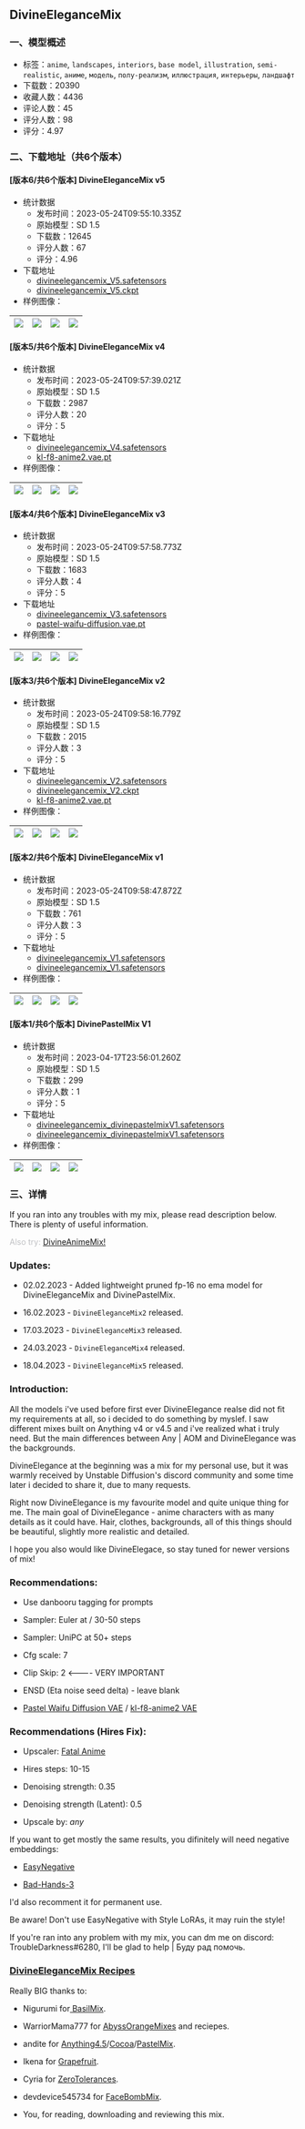 ## DivineEleganceMix 
### 一、模型概述

- 标签：`anime`, `landscapes`, `interiors`, `base model`, `illustration`, `semi-realistic`, `аниме`, `модель`, `полу-реализм`, `иллюстрация`, `интерьеры`, `ландшафт`
- 下载数：20390
- 收藏人数：4436
- 评论人数：45
- 评分人数：98
- 评分：4.97

### 二、下载地址（共6个版本）

#### [版本6/共6个版本] DivineEleganceMix v5

- 统计数据
  - 发布时间：2023-05-24T09:55:10.335Z
  - 原始模型：SD 1.5
  - 下载数：12645
  - 评分人数：67
  - 评分：4.96
- 下载地址
  - [divineelegancemix_V5.safetensors](https://civitai.com/api/download/models/48473)
  - [divineelegancemix_V5.ckpt](https://civitai.com/api/download/models/48473?type=Model&format=PickleTensor&size=full&fp=fp32)
- 样例图像：

| <img src="https://image.civitai.com/xG1nkqKTMzGDvpLrqFT7WA/472cac5c-c67a-4b7a-cff2-ddac86fe8600/width=450/520699.jpeg" /> | <img src="https://image.civitai.com/xG1nkqKTMzGDvpLrqFT7WA/3443ff16-96b0-45b7-61e9-252196e2ca00/width=450/520714.jpeg" /> | <img src="https://image.civitai.com/xG1nkqKTMzGDvpLrqFT7WA/da6fb902-fe3d-48c9-b9ad-078297bc7200/width=450/620577.jpeg" /> | <img src="https://image.civitai.com/xG1nkqKTMzGDvpLrqFT7WA/fd1869e9-0300-4bfd-4727-cb63f8e41800/width=450/620576.jpeg" /> |
| ---- | ---- | ---- | ---- |

#### [版本5/共6个版本] DivineEleganceMix v4

- 统计数据
  - 发布时间：2023-05-24T09:57:39.021Z
  - 原始模型：SD 1.5
  - 下载数：2987
  - 评分人数：20
  - 评分：5
- 下载地址
  - [divineelegancemix_V4.safetensors](https://civitai.com/api/download/models/28423)
  - [kl-f8-anime2.vae.pt](https://civitai.com/api/download/models/28423?type=VAE&format=Other)
- 样例图像：

| <img src="https://image.civitai.com/xG1nkqKTMzGDvpLrqFT7WA/8c136ef0-03af-426d-cae1-124e42fa8f00/width=450/390777.jpeg" /> | <img src="https://image.civitai.com/xG1nkqKTMzGDvpLrqFT7WA/f158689c-0a31-454b-2ccd-e79ad7275500/width=450/320010.jpeg" /> | <img src="https://image.civitai.com/xG1nkqKTMzGDvpLrqFT7WA/3753e907-1e87-4061-311c-810dab790a00/width=450/325147.jpeg" /> | <img src="https://image.civitai.com/xG1nkqKTMzGDvpLrqFT7WA/c6490b17-00eb-4175-47b3-47442acd8200/width=450/325144.jpeg" /> |
| ---- | ---- | ---- | ---- |

#### [版本4/共6个版本] DivineEleganceMix v3

- 统计数据
  - 发布时间：2023-05-24T09:57:58.773Z
  - 原始模型：SD 1.5
  - 下载数：1683
  - 评分人数：4
  - 评分：5
- 下载地址
  - [divineelegancemix_V3.safetensors](https://civitai.com/api/download/models/24619)
  - [pastel-waifu-diffusion.vae.pt](https://civitai.com/api/download/models/24619?type=VAE&format=Other)
- 样例图像：

| <img src="https://image.civitai.com/xG1nkqKTMzGDvpLrqFT7WA/960ef199-9a4e-4a27-92cc-56b83fc65a00/width=450/268750.jpeg" /> | <img src="https://image.civitai.com/xG1nkqKTMzGDvpLrqFT7WA/676caf44-3644-4568-df87-ec7818f24200/width=450/268749.jpeg" /> | <img src="https://image.civitai.com/xG1nkqKTMzGDvpLrqFT7WA/8bb22472-fb23-4783-60e9-14159850fc00/width=450/268748.jpeg" /> | <img src="https://image.civitai.com/xG1nkqKTMzGDvpLrqFT7WA/86e6b38c-ba84-4de5-c27a-01c649987d00/width=450/268747.jpeg" /> |
| ---- | ---- | ---- | ---- |

#### [版本3/共6个版本] DivineEleganceMix v2

- 统计数据
  - 发布时间：2023-05-24T09:58:16.779Z
  - 原始模型：SD 1.5
  - 下载数：2015
  - 评分人数：3
  - 评分：5
- 下载地址
  - [divineelegancemix_V2.safetensors](https://civitai.com/api/download/models/11047)
  - [divineelegancemix_V2.ckpt](https://civitai.com/api/download/models/11047?type=Pruned%20Model&format=PickleTensor&size=pruned&fp=fp16)
  - [kl-f8-anime2.vae.pt](https://civitai.com/api/download/models/11047?type=VAE&format=Other)
- 样例图像：

| <img src="https://image.civitai.com/xG1nkqKTMzGDvpLrqFT7WA/d230646a-b859-4df1-b835-f933637f5c00/width=450/162831.jpeg" /> | <img src="https://image.civitai.com/xG1nkqKTMzGDvpLrqFT7WA/db89b05c-ff40-41ab-8227-9e0c0efdb100/width=450/162830.jpeg" /> | <img src="https://image.civitai.com/xG1nkqKTMzGDvpLrqFT7WA/fac9cc6d-46a6-4750-d9c4-c962b1b76300/width=450/162829.jpeg" /> | <img src="https://image.civitai.com/xG1nkqKTMzGDvpLrqFT7WA/d2af5a98-5848-4baf-71be-6b78de620800/width=450/162828.jpeg" /> |
| ---- | ---- | ---- | ---- |

#### [版本2/共6个版本] DivineEleganceMix v1

- 统计数据
  - 发布时间：2023-05-24T09:58:47.872Z
  - 原始模型：SD 1.5
  - 下载数：761
  - 评分人数：3
  - 评分：5
- 下载地址
  - [divineelegancemix_V1.safetensors](https://civitai.com/api/download/models/7236)
  - [divineelegancemix_V1.safetensors](https://civitai.com/api/download/models/7236?type=Model&format=SafeTensor&size=full&fp=fp16)
- 样例图像：

| <img src="https://image.civitai.com/xG1nkqKTMzGDvpLrqFT7WA/8432f105-fb17-47f3-e224-7410dcc13200/width=450/85173.jpeg" /> | <img src="https://image.civitai.com/xG1nkqKTMzGDvpLrqFT7WA/7d9daceb-a1c1-4c1c-0ef9-ce1e2e17c400/width=450/85175.jpeg" /> | <img src="https://image.civitai.com/xG1nkqKTMzGDvpLrqFT7WA/f61c4ba9-7772-4087-6b5b-4653c0dc5200/width=450/85174.jpeg" /> | <img src="https://image.civitai.com/xG1nkqKTMzGDvpLrqFT7WA/bd6f3fd9-98eb-4421-f1f8-193a307f7c00/width=450/85172.jpeg" /> |
| ---- | ---- | ---- | ---- |

#### [版本1/共6个版本] DivinePastelMix V1

- 统计数据
  - 发布时间：2023-04-17T23:56:01.260Z
  - 原始模型：SD 1.5
  - 下载数：299
  - 评分人数：1
  - 评分：5
- 下载地址
  - [divineelegancemix_divinepastelmixV1.safetensors](https://civitai.com/api/download/models/7237)
  - [divineelegancemix_divinepastelmixV1.safetensors](https://civitai.com/api/download/models/7237?type=Model&format=SafeTensor&size=full&fp=fp16)
- 样例图像：

| <img src="https://image.civitai.com/xG1nkqKTMzGDvpLrqFT7WA/2e131745-9a96-4041-8eac-2b36e510bb00/width=450/66788.jpeg" /> | <img src="https://image.civitai.com/xG1nkqKTMzGDvpLrqFT7WA/9e7d4640-ac2c-4d6e-0846-1f20390b9e00/width=450/66787.jpeg" /> | <img src="https://image.civitai.com/xG1nkqKTMzGDvpLrqFT7WA/06587da0-c263-42dd-9d1d-57c8a1bff200/width=450/66786.jpeg" /> | <img src="https://image.civitai.com/xG1nkqKTMzGDvpLrqFT7WA/8e42d374-edb1-4dbe-6d6a-53c2f2fdc000/width=450/66785.jpeg" /> |
| ---- | ---- | ---- | ---- |


### 三、详情
<p>If you ran into any troubles with my mix, please read description below. There is plenty of useful information.</p><p></p><p><span style="color:rgb(193, 194, 197)">Also try: </span><a target="_blank" rel="ugc" href="https://civitai.com/models/95587/divineanimemix">DivineAnimeMix!</a><br /></p><h3 id="heading-61">Updates:</h3><ul><li><p>02.02.2023 - Added lightweight pruned fp-16 no ema model for DivineEleganceMix and DivinePastelMix.</p></li><li><p>16.02.2023 - <code>DivineEleganceMix2</code> released.</p></li><li><p>17.03.2023 - <code>DivineEleganceMix3</code> released.</p></li><li><p>24.03.2023 - <code>DivineEleganceMix4</code> released.</p></li><li><p>18.04.2023 - <code>DivineEleganceMix5</code> released.<br /></p></li></ul><h3 id="heading-62">Introduction:</h3><p>All the models i've used before first ever DivineElegance realse did not fit my requirements at all, so i decided to do something by myslef. I saw different mixes built on Anything v4 or v4.5 and i've realized what i truly need. But the main differences between Any | AOM and DivineElegance was the backgrounds.</p><p>DivineElegance at the beginning was a mix for my personal use, but it was warmly received by Unstable Diffusion's discord community and some time later i decided to share it, due to many requests.</p><p>Right now DivineElegance is my favourite model and quite unique thing for me. The main goal of DivineElegance - anime characters with as many details as it could have. Hair, clothes, backgrounds, all of this things should be beautiful, slightly more realistic and detailed.</p><p>I hope you also would like DivineElegace, so stay tuned for newer versions of mix!<br /></p><h3 id="heading-63">Recommendations:</h3><ul><li><p>Use danbooru tagging for prompts</p></li><li><p>Sampler: Euler at / 30-50 steps</p></li><li><p>Sampler: UniPC at 50+ steps</p></li><li><p>Cfg scale: 7</p></li><li><p>Clip Skip: 2 &lt;---- VERY IMPORTANT</p></li><li><p>ENSD (Eta noise seed delta) - leave blank</p></li><li><p><a target="_blank" rel="ugc" href="https://huggingface.co/andite/pastel-mix/blob/main/pastel-waifu-diffusion.vae.pt">Pastel Waifu Diffusion VAE</a> / <a target="_blank" rel="ugc" href="https://huggingface.co/hakurei/waifu-diffusion-v1-4/blob/main/vae/kl-f8-anime2.ckpt">kl-f8-anime2 VAE</a><br /></p></li></ul><h3 id="heading-64">Recommendations (Hires Fix):</h3><ul><li><p>Upscaler: <a target="_blank" rel="ugc" href="https://huggingface.co/Akumetsu971/SD_Anime_Futuristic_Armor/blob/main/4x_fatal_Anime_500000_G.pth">Fatal Anime</a></p></li><li><p>Hires steps: 10-15</p></li><li><p>Denoising strength: 0.35</p></li><li><p>Denoising strength (Latent): 0.5</p></li><li><p>Upscale by: <em>any</em><br /></p></li></ul><p>If you want to get mostly the same results, you difinitely will need negative embeddings:</p><ul><li><p><a target="_blank" rel="ugc" href="https://civitai.com/models/7808/easynegative">EasyNegative</a></p></li><li><p><a target="_blank" rel="ugc" href="https://huggingface.co/Cordeliya/animefull-latest/resolve/main/bad-hands-3.pt">Bad-Hands-3</a></p></li></ul><p>I'd also recomment it for permanent use.</p><p>Be aware! Don't use EasyNegative with Style LoRAs, it may ruin the style!</p><p>If you're ran into any problem with my mix, you can dm me on discord: TroubleDarkness#6280, I'll be glad to help | Буду рад помочь.<br /></p><h3 id="heading-65"><a target="_blank" rel="ugc" href="https://docs.google.com/document/d/1Mc3x-EKSrOFgIo6tBxQZZprFZWnAb9J0Jms_-CUZ1Oo/edit?usp=sharing">DivineEleganceMix Recipes</a></h3><p></p><p>Really BIG thanks to:</p><ul><li><p>Nigurumi for<a target="_blank" rel="ugc" href="https://huggingface.co/nuigurumi/basil_mix"> BasilMix</a>.</p></li><li><p>WarriorMama777 for <a target="_blank" rel="ugc" href="https://huggingface.co/WarriorMama777/OrangeMixs">AbyssOrangeMixes</a> and reciepes.</p></li><li><p>andite for <a target="_blank" rel="ugc" href="https://huggingface.co/andite/anything-v4.0/blob/main/anything-v4.5.ckpt">Anything4.5</a>/<a target="_blank" rel="ugc" href="https://huggingface.co/andite/yohan-diffusion/blob/main/Cocoa.ckpt">Cocoa</a>/<a target="_blank" rel="ugc" href="https://huggingface.co/andite/pastel-mix">PastelMix</a>.</p></li><li><p>Ikena for <a target="_blank" rel="ugc" href="https://civitai.com/models/2583/grapefruit-hentai-model">Grapefruit</a>.</p></li><li><p>Cyria for <a target="_blank" rel="ugc" href="https://civitai.com/models/16161/zerotolerances">ZeroTolerances</a>.</p></li><li><p>devdevice545734 for <a target="_blank" rel="ugc" href="https://civitai.com/models/7152/facebombmix">FaceBombMix</a>.</p></li><li><p>You, for reading, downloading and reviewing this mix.</p></li></ul>
